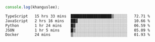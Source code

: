 ```js
console.log(khanguslee);
```

<!--START_SECTION:waka-->

```txt
TypeScript   15 hrs 33 mins  ██████████████████▒░░░░░░   72.71 %
JavaScript   2 hrs 16 mins   ██▓░░░░░░░░░░░░░░░░░░░░░░   10.66 %
Python       1 hr 24 mins    █▓░░░░░░░░░░░░░░░░░░░░░░░   06.59 %
JSON         1 hr 5 mins     █▒░░░░░░░░░░░░░░░░░░░░░░░   05.09 %
Docker       24 mins         ▒░░░░░░░░░░░░░░░░░░░░░░░░   01.93 %
```

<!--END_SECTION:waka-->

<!--
**khanguslee/khanguslee** is a ✨ _special_ ✨ repository because its `README.md` (this file) appears on your GitHub profile.

Here are some ideas to get you started:

- 🔭 I’m currently working on ...
- 🌱 I’m currently learning ...
- 👯 I’m looking to collaborate on ...
- 🤔 I’m looking for help with ...
- 💬 Ask me about ...
- 📫 How to reach me: ...
- 😄 Pronouns: ...
- ⚡ Fun fact: ...
-->
